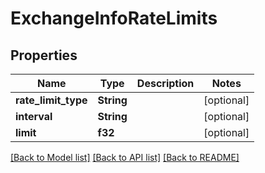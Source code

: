 # ExchangeInfoRateLimits

## Properties
Name | Type | Description | Notes
------------ | ------------- | ------------- | -------------
**rate_limit_type** | **String** |  | [optional] 
**interval** | **String** |  | [optional] 
**limit** | **f32** |  | [optional] 

[[Back to Model list]](../README.md#documentation-for-models) [[Back to API list]](../README.md#documentation-for-api-endpoints) [[Back to README]](../README.md)


